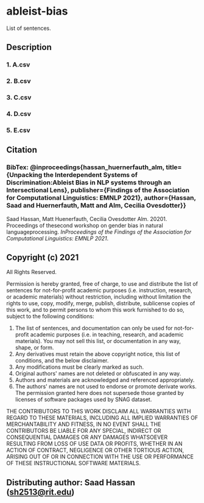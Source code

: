 # ableist-bias
List of sentences.

## Description

### 1. A.csv
### 2. B.csv
### 3. C.csv
### 4. D.csv
### 5. E.csv


## Citation 

### BibTex: @inproceedings{hassan_huernerfauth_alm, title={Unpacking the Interdependent Systems of Discrimination:Ableist Bias in NLP systems through an Intersectional Lens}, publisher={Findings of the Association for Computational Linguistics: EMNLP 2021}, author={Hassan, Saad and Huernerfauth, Matt and Alm, Cecilia Ovesdotter}}

Saad Hassan, Matt Huenerfauth, Cecilia Ovesdotter Alm. 20201.  Proceedings of thesecond workshop on gender bias in natural languageprocessing.  *InProceedings of the Findings of the Association for Computational Linguistics: EMNLP 2021*.



## Copyright (c) 2021 
All Rights Reserved.

Permission is hereby granted, free of charge, to use and distribute the 
list of sentences for not-for-profit academic purposes (i.e. instruction, research, or academic materials)
without restriction, including without limitation the rights to 
use, copy, modify, merge, publish, distribute, sublicense copies of this 
work, and to permit persons to whom this work furnished to do so, subject to 
the following conditions: 
1. The list of sentences, and documentation can only be used for 
not-for-profit academic purposes (i.e. in teaching, research, and 
academic materials). You may not sell this list, or 
documentation in any way, shape, or form. 
2. Any derivatives must retain the above copyright notice, this list of 
conditions, and the below disclaimer. 
3. Any modifications must be clearly marked as such. 
4. Original authors' names are not deleted or obfuscated in any way. 
5. Authors and materials are acknowledged and referenced appropriately. 
6. The authors' names are not used to endorse or promote derivate works. 
The permission granted here does not supersede those granted by licenses 
of software packages used by SNAG dataset. 

THE CONTRIBUTORS TO THIS WORK DISCLAIM ALL WARRANTIES WITH REGARD TO THESE 
MATERIALS, INCLUDING ALL IMPLIED WARRANTIES OF MERCHANTABILITY AND FITNESS, 
IN NO EVENT SHALL THE CONTRIBUTORS BE LIABLE FOR ANY SPECIAL, INDIRECT OR 
CONSEQUENTIAL DAMAGES OR ANY DAMAGES WHATSOEVER RESULTING FROM LOSS OF
USE DATA OR PROFITS, WHETHER IN AN ACTION OF CONTRACT, NEGLIGENCE OR OTHER TORTIOUS ACTION, ARISING OUT OF OR IN CONNECTION WITH THE USE OR PERFORMANCE OF THESE INSTRUCTIONAL SOFTWARE MATERIALS. 

## Distributing author: Saad Hassan (sh2513@rit.edu) 
